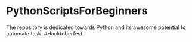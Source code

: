 # PythonScriptsForBeginners
The repository is dedicated towards Python and its awesome potential to automate task. #Hacktoberfest

